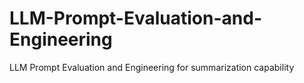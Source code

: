 # LLM-Prompt-Evaluation-and-Engineering
LLM Prompt Evaluation and Engineering for summarization capability
